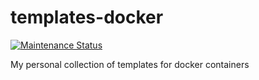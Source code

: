 # templates-docker

[![Maintenance Status][status-image]][status-url]

My personal collection of templates for docker containers

[status-url]: https://github.com/vikian050194/templates-docker/pulse
[status-image]: https://img.shields.io/github/last-commit/vikian050194/templates-docker.svg